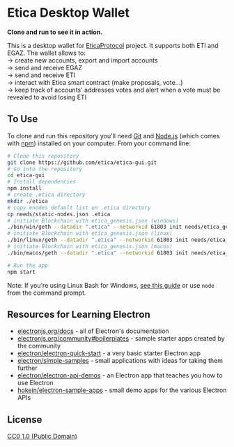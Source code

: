 # Etica Desktop Wallet

**Clone and run to see it in action.**

This is a desktop wallet for [EticaProtocol](https://www.eticaprotocol.org/) project. It supports both ETI and EGAZ.
The wallet allows to:  
-> create new accounts, export and import accounts  
-> send and receive EGAZ  
-> send and receive ETI  
-> interact with Etica smart contract (make proposals, vote...)  
-> keep track of accounts' addresses votes and alert when a vote must be revealed to avoid losing ETI  

## To Use

To clone and run this repository you'll need [Git](https://git-scm.com) and [Node.js](https://nodejs.org/en/download/) (which comes with [npm](http://npmjs.com)) installed on your computer. From your command line:

```bash
# Clone this repository
git clone https://github.com/etica/etica-gui.git
# Go into the repository
cd etica-gui
# Install dependencies
npm install
# create .etica directory
mkdir ./etica
# copy enodes default list on .etica directory
cp needs/static-nodes.json .etica
# initiate Blockchain with etica_genesis.json (windows)
./bin/win/geth --datadir ".etica" --networkid 61803 init needs/etica_genesis.json
# initiate Blockchain with etica_genesis.json (linux)
./bin/linux/geth --datadir ".etica" --networkid 61803 init needs/etica_genesis.json
# initiate Blockchain with etica_genesis.json (macos)
./bin/macos/geth --datadir ".etica" --networkid 61803 init needs/etica_genesis.json

# Run the app
npm start
```

Note: If you're using Linux Bash for Windows, [see this guide](https://www.howtogeek.com/261575/how-to-run-graphical-linux-desktop-applications-from-windows-10s-bash-shell/) or use `node` from the command prompt.

## Resources for Learning Electron

- [electronjs.org/docs](https://electronjs.org/docs) - all of Electron's documentation
- [electronjs.org/community#boilerplates](https://electronjs.org/community#boilerplates) - sample starter apps created by the community
- [electron/electron-quick-start](https://github.com/electron/electron-quick-start) - a very basic starter Electron app
- [electron/simple-samples](https://github.com/electron/simple-samples) - small applications with ideas for taking them further
- [electron/electron-api-demos](https://github.com/electron/electron-api-demos) - an Electron app that teaches you how to use Electron
- [hokein/electron-sample-apps](https://github.com/hokein/electron-sample-apps) - small demo apps for the various Electron APIs

## License

[CC0 1.0 (Public Domain)](LICENSE.md)
